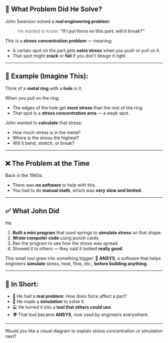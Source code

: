 
## 🎯 What Problem Did He Solve?

John Swanson solved a **real engineering problem**:

> He wanted to know:
> **"If I put force on this part, will it break?"**

This is a **stress concentration problem** — meaning:

* A certain spot on the part gets **extra stress** when you push or pull on it.
* That spot might **crack** or **fail** if you don’t design it right.

---

## 🧪 Example (Imagine This):

Think of a **metal ring** with a **hole** in it.

When you pull on the ring:

* The edges of the hole get **more stress** than the rest of the ring.
* That spot is a **stress concentration area** — a weak spot.

John wanted to **calculate** that stress:

* How much stress is in the metal?
* Where is the stress the highest?
* Will it bend, stretch, or break?

---

## ❌ The Problem at the Time

Back in the 1960s:

* There was **no software** to help with this.
* You had to do **manual math**, which was **very slow and limited**.

---

## ✅ What John Did

He:

1. **Built a mini program** that used springs to **simulate stress** on that shape.
2. **Wrote computer code** using punch cards.
3. Ran the program to see how the stress was spread.
4. Showed it to others — they said it looked **really good**.

This small tool grew into something bigger:
🔧 **ANSYS**, a software that helps engineers **simulate** stress, heat, flow, etc., **before building anything.**

---

## 🔁 In Short:

* 🧠 He had a **real problem**: How does force affect a part?
* 📐 He made a **simulation** to solve it.
* 💻 He turned it into a **tool that others could use**.
* 🌍 That tool became **ANSYS**, now used by engineers everywhere.

---

Would you like a visual diagram to explain stress concentration or simulation next?
